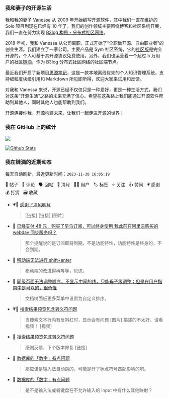 ### 我和妻子的开源生活

我和我的妻子 [Vanessa](https://github.com/Vanessa219) 从 2009 年开始编写开源软件，其中我们一直在维护的 Solo 项目到现在已经有 10 年了。我们的创作领域主要围绕博客和社区系统开展，我们一直在努力实现 [B3log 构思 - 分布式社区网络](https://ld246.com/article/1546941897596)。

2018 年初，我和 Vanessa 从公司离职，正式开始了“全职做开源、自由职业者”的创业生涯。我们建立了一家公司，主要产品是 Sym 社区系统，它的[社区版](https://github.com/88250/symphony)是完全开源的，个人可基于其开源协议免费使用。另外，我们也运营着一个超过 5 万用户的社区[链滴](https://ld246.com)，作为 B3log 分布式社区网络的社区端节点。

最近我们开启了新项目[思源笔记](https://github.com/siyuan-note/siyuan)，这是一款本地离线优先的个人知识管理系统，支持细粒度块级引用和 Markdown 所见即所得，欢迎大家来试用和反馈。

对我和 Vanessa 来说，开源已经不仅仅只是一种爱好，更是一种生活方式，我们对这条“开源生活”之路的未来充满了信心。希望在这条路上我们能通过开源软件帮助到其他人，同时其他人也能帮助到我们。

开源连接你我，开源构建未来，让我们一起走进开源的世界！

### 我在 GitHub 上的统计

<a title="Hits" target="_blank" href="https://github.com/88250/88250"><img src="https://hits.b3log.org/88250/88250.svg"></a>

[![Github Stats](https://github-readme-stats.vercel.app/api?username=88250&theme=tokyonight&show_icons=true)](https://github.com/88250)

<!--events start -->

### 我在链滴的近期动态

每天自动刷新，最近更新时间：`2023-11-30 16:05:19`

📝 帖子 &nbsp; 💬 评论 &nbsp; 🗣 回帖 &nbsp; 🌙 清月 &nbsp; 👨‍💻 用户 &nbsp; 🏷️ 标签 &nbsp; ⭐️ 关注 &nbsp; 👍 赞同 &nbsp; 💗 感谢 &nbsp; 💰 打赏 &nbsp; 🗃 收藏

* 💗🌙 [感谢了清风明月](https://ld246.com/member/SYUSER001/breezemoons/1701274710205)

  > [链接] [链接] [图片]
* 💬 [已经支付 48 元，购买了早鸟订阅，可以终身使用 我此前在阿里云购买的 webdav 同步服务吗？](https://ld246.com/article/1700982256176/comment/1701330855970#comments)

  > 那个提醒说的是订阅即将到期，不是功能特性，功能特性是终身的，不会到期。
* 💬 [移动端无法进行 shift+enter](https://ld246.com/article/1701327484500/comment/1701328755986#comments)

  > 移动端的改进得再等等，见谅。
* 💬 [同级页面无法调整顺序，不显示中间的线，只能母子级调整；但是在用户指南中是可以的，很奇怪](https://ld246.com/article/1701320191193/comment/1701321772364#comments)

  > 文档树面板更多菜单中设置为自定义排序。
* 💗📝 [搜索结果预览包含转义符问题](https://ld246.com/article/1701225573946)

  > 当搜索文本行内有反斜杠时，显示会有问题 [图片] 描述的不太好，请看视频！ [视频]
* 💬 [搜索结果预览包含转义符问题](https://ld246.com/article/1701225573946/comment/1701319985264#comments)

  > 感谢反馈，下个版本修复 [链接]
* 💬 [数据库的「数字」有点问题](https://ld246.com/article/1695724374984/comment/1701315905642#comments)

  > 那应该是输入法自动跳的，可能是开了标点符号匹配影响的吧。
* 💬 [数据库的「数字」有点问题](https://ld246.com/article/1695724374984/comment/1701314246096#comments)

  > 是不是输入法或者键盘在不允许输入的 input 中有什么其他映射？


<!--events end -->

